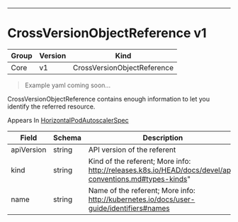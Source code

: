 

-----------
# CrossVersionObjectReference v1

Group        | Version     | Kind
------------ | ---------- | -----------
Core | v1 | CrossVersionObjectReference







> Example yaml coming soon...


CrossVersionObjectReference contains enough information to let you identify the referred resource.

<aside class="notice">
Appears In <a href="#horizontalpodautoscalerspec-v1">HorizontalPodAutoscalerSpec</a> </aside>

Field        | Schema     | Description
------------ | ---------- | -----------
apiVersion | string | API version of the referent
kind | string | Kind of the referent; More info: http://releases.k8s.io/HEAD/docs/devel/api-conventions.md#types-kinds"
name | string | Name of the referent; More info: http://kubernetes.io/docs/user-guide/identifiers#names






